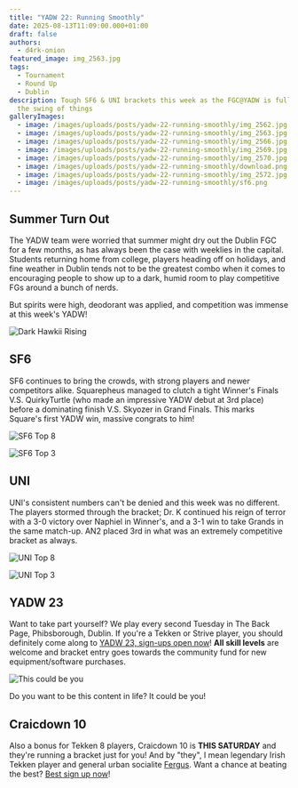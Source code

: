 ```yaml
---
title: "YADW 22: Running Smoothly"
date: 2025-08-13T11:09:00.000+01:00
draft: false
authors:
  - d4rk-onion
featured_image: img_2563.jpg
tags:
  - Tournament
  - Round Up
  - Dublin
description: Tough SF6 & UNI brackets this week as the FGC@YADW is fully into
  the swing of things
galleryImages:
  - image: /images/uploads/posts/yadw-22-running-smoothly/img_2562.jpg
  - image: /images/uploads/posts/yadw-22-running-smoothly/img_2563.jpg
  - image: /images/uploads/posts/yadw-22-running-smoothly/img_2566.jpg
  - image: /images/uploads/posts/yadw-22-running-smoothly/img_2569.jpg
  - image: /images/uploads/posts/yadw-22-running-smoothly/img_2570.jpg
  - image: /images/uploads/posts/yadw-22-running-smoothly/download.png
  - image: /images/uploads/posts/yadw-22-running-smoothly/img_2572.jpg
  - image: /images/uploads/posts/yadw-22-running-smoothly/sf6.png
---
```

## Summer Turn Out

The YADW team were worried that summer might dry out the Dublin FGC for a few months, as has always been the case with weeklies in the capital. Students returning home from college, players heading off on holidays, and fine weather in Dublin tends not to be the greatest combo when it comes to encouraging people to show up to a dark, humid room to play competitive FGs around a bunch of nerds.

But spirits were high, deodorant was applied, and competition was immense at this week's YADW!

![Dark Hawkii Rising](/images/uploads/posts/yadw-22-running-smoothly/IMG_2562.jpg)


## SF6

SF6 continues to bring the crowds, with strong players and newer competitors alike. Squarepheus managed to clutch a tight Winner's Finals V.S. QuirkyTurtle (who made an impressive YADW debut at 3rd place) before a dominating finish V.S. Skyozer in Grand Finals. This marks Square's first YADW win, massive congrats to him!

![SF6 Top 8](/images/uploads/posts/sf6.png)

![SF6 Top 3](/images/uploads/posts/IMG_2572.jpg)


## UNI

UNI's consistent numbers can't be denied and this week was no different. The players stormed through the bracket; Dr. K continued his reign of terror with a 3-0 victory over Naphiel in Winner's, and a 3-1 win to take Grands in the same match-up. AN2 placed 3rd in what was an extremely competitive bracket as always.

![UNI Top 8](/images/uploads/posts/download.png)

![UNI Top 3](/images/uploads/posts/IMG_2570.jpg)

## YADW 23

Want to take part yourself? We play every second Tuesday in The Back Page, Phibsborough, Dublin. If you're a Tekken or Strive player, you should definitely come along to [YADW 23, sign-ups open now](https://start.gg/yadw)! **All skill levels** are welcome and bracket entry goes towards the community fund for new equipment/software purchases.

![This could be you](/images/uploads/posts/IMG_2569.jpg)

Do you want to be this content in life? It could be you!



## Craicdown 10

Also a bonus for Tekken 8 players, Craicdown 10 is **THIS SATURDAY** and they're running a bracket just for you! And by "they", I mean legendary Irish Tekken player and general urban socialite [Fergus](https://x.com/Fergus_TK). Want a chance at beating the best? [Best sign up now](https://www.start.gg/tournament/craicdown-10/details)!
